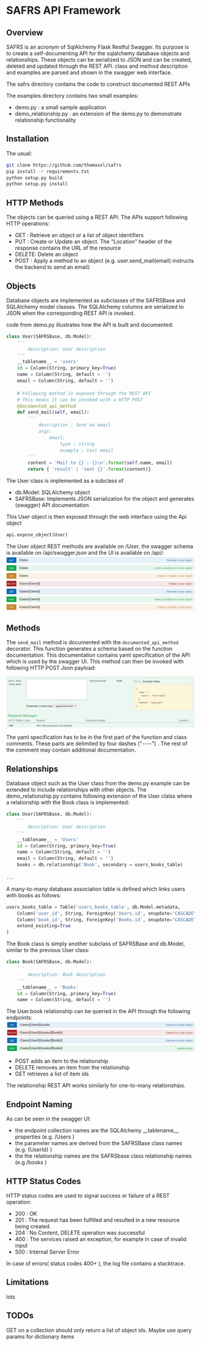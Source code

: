 
# SAFRS API Framework

## Overview

SAFRS is an acronym of SqlAlchemy Flask Restful Swagger. Its purpose is to create a self-documenting API for the sqlalchemy database objects and relationships. These objects can be serialized to JSON and can be created, deleted and updated through the REST API. class and method description and examples are parsed and shown in the swagger web interface.

The safrs directory contains the code to construct documented REST APIs

The examples directory contains two small examples:
- demo.py : a small sample application 
- demo_relationship.py : an extension of the demo.py to demonstrate relationship functionality

## Installation

The usual:

```bash
git clone https://github.com/thomaxxl/safrs
pip install -r requirements.txt
python setup.py build
python setup.py install
```



## HTTP Methods

The objects can be queried using a REST API. The APIs support following HTTP operations:

- GET : Retrieve an object or a list of object identifiers
- PUT : Create or Update an object. The "Location" header of the response contains the URL of the resource
- DELETE: Delete an object
- POST : Apply a method to an object (e.g. user.send_mail(email) instructs the backend to send an email)

## Objects

Database objects are implemented as subclasses of the SAFRSBase and SQLAlchemy model classes. The SQLAlchemy columns are serialized to JSON when the corresponding REST API is invoked. 

code from demo.py illustrates how the API is built and documented:

```python
class User(SAFRSBase, db.Model):
    '''
        description: User description
    '''
    __tablename__ = 'users'
    id = Column(String, primary_key=True)
    name = Column(String, default = '')
    email = Column(String, default = '')

    # Following method is exposed through the REST API 
    # This means it can be invoked with a HTTP POST
    @documented_api_method
    def send_mail(self, email):
        '''
            description : Send an email
            args:
                email:
                    type : string 
                    example : test email
        '''
        content = 'Mail to {} : {}\n'.format(self.name, email)
        return { 'result' : 'sent {}'.format(content)}

```

The User class is implemented as a subclass of 
- db.Model: SQLAlchemy object
- SAFRSBase: Implements JSON serialization for the object and generates (swagger) API documentation

This User object is then exposed through the web interface using the Api object

```python 
api.expose_object(User)
``` 

The User object REST methods are available on /User, the swagger schema is available on /api/swagger.json and the UI is available on /api/:
![User Swagger](doc/images/USER_swagger.png)

## Methods

The ```send_mail``` method is documented with the ```documented_api_method``` decorator. 
This function generates a schema based on the function documentation. This documentation contains yaml specification of the API which is used by the swagger UI. 
This method can then be invoked with following HTTP POST Json payload:

![User Swagger](doc/images/POST_swagger.png)

The yaml specification has to be in the first part of the function and class comments. These parts are delimited by four dashes ("----") . The rest of the comment may contain additional documentation.

## Relationships

Database object such as the User class from the demo.py example can be extended to include relationships with other objects. The demo_relationship.py contains following extension of the User clalss where a relationship with the Book class is implemented:

```python
class User(SAFRSBase, db.Model):
    '''
        description: User description
    '''
    __tablename__ = 'Users'
    id = Column(String, primary_key=True)
    name = Column(String, default = '')
    email = Column(String, default = '')
    books = db.relationship('Book', secondary = users_books_table)

...
``` 

A many-to-many database association table is defined which links users with books as follows:

```python
users_books_table = Table('users_books_table', db.Model.metadata,
    Column('user_id', String, ForeignKey('Users.id', onupdate="CASCADE")),
    Column('book_id', String, ForeignKey('Books.id', onupdate="CASCADE")),
    extend_existing=True
)
```

The Book class is simply another subclass of SAFRSBase and db.Model, similar to the previous User class:

```python
class Book(SAFRSBase, db.Model):
    '''
        description: Book description
    '''
    __tablename__ = 'Books'
    id = Column(String, primary_key=True)
    name = Column(String, default = '')
```

The User.book relationship can be queried in the API through the following endpoints:
![Relations Swagger](doc/images/Relations_swagger.png)

- POST adds an item to the relationship
- DELETE removes an item from the relationship
- GET retrieves a list of item ids

The relationship REST API works similarly for one-to-many relationships. 

## Endpoint Naming
As can be seen in the swagger UI:
- the endpoint collection names are the SQLAlchemy \_\_tablename\_\_ properties (e.g. /Users )
- the parameter names are derived from the SAFRSBase class names (e.g. {UserId} )
- the the relationship names are the SAFRSbase class relationship names (e.g /books )

## HTTP Status Codes

HTTP status codes are used to signal success or failure of a REST operation: 
- 200 : OK 
- 201 : The request has been fulfilled and resulted in a new resource being created.
- 204 : No Content, DELETE operation was successful
- 400 : The services raised an exception, for example in case of invalid input
- 500 : Internal Server Error

In case of errors( status codes 400+ ), the log file contains a stacktrace.

## Limitations

lots

## TODOs

GET on a collection should only return a list of object ids. Maybe use query params for dictionary items
